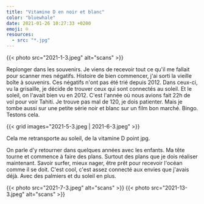 ```yaml
---
title: "Vitamine D en noir et blanc"
color: "bluewhale"
date: 2021-01-26 10:27:33 +0200
emoji: ☺️
resources:
  - src: "*.jpg"
---
```


{{< photo src="2021-1-3.jpeg" alt="scans" >}}

Replonger dans les souvenirs.
Je viens de recevoir tout ce qu'il me fallait pour scanner mes négatifs.
Histoire de bien commencer, j'ai sorti la vieille boîte à souvenirs.
Ces négatifs n'ont pas été trié depuis 2012.
Dans ceux-ci, vu la grisaille, je décide de trouver ceux qui sont connectés au soleil.
Et le soleil, on l'avait bien vu en 2012. C'est l'année où nous avions fait 22h de vol pour voir Tahiti.
Je trouve pas mal de 120, je dois patienter. Mais je tombe aussi sur une petite série noir et blanc sur un film bon marché. Bingo. Testons cela.

{{< grid images="2021-5-3.jpeg | 2021-6-3.jpeg" >}}

Cela me retransporte au soleil, de la vitamine D point jpg.

On parle d'y retourner dans quelques années avec les enfants.
Ma tête tourne et commence à faire des plans.
Surtout des plans que je dois réaliser maintenant.
Savoir surfer, mieux nager, être prêt pour recevoir l'océan comme il se doit.
C'est cool, c'est assez connecté aux envies que j'avais déjà.
Avec des palmiers et du soleil en plus.


{{< photo src="2021-7-3.jpeg" alt="scans" >}}
{{< photo src="2021-13-3.jpeg" alt="scans" >}}
